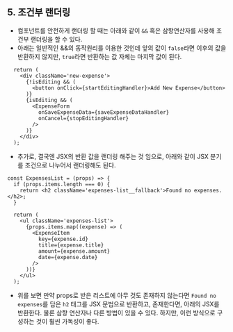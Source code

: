## 5. 조건부 랜더링

- 컴포넌트를 안전하게 랜더링 할 때는 아래와 같이 `&&` 혹은 삼항연산자를 사용해 조건부 랜더링을 할 수 있다.
- 아래는 일반적인 &&의 동작원리를 이용한 것인데 앞의 값이 `false`라면 이후의 값을 반환하지 않지만, `true`라면 반환하는 값 자체는 마지막 값이 된다.

```react
  return (
    <div className='new-expense'>
      {!isEditing && (
        <button onClick={startEditingHandler}>Add New Expense</button>
      )}
      {isEditing && (
        <ExpenseForm
          onSaveExpenseData={saveExpenseDataHandler}
          onCancel={stopEditingHandler}
        />
      )}
    </div>
  );
```



- 추가로, 결국엔 JSX의 반환 값을 랜더링 해주는 것 임으로, 아래와 같이 JSX 분기를 조건으로 나누어서 랜더링해도 된다.

```react
const ExpensesList = (props) => {
  if (props.items.length === 0) {
    return <h2 className='expenses-list__fallback'>Found no expenses.</h2>;
  }

  return (
    <ul className='expenses-list'>
      {props.items.map((expense) => (
        <ExpenseItem
          key={expense.id}
          title={expense.title}
          amount={expense.amount}
          date={expense.date}
        />
      ))}
    </ul>
  );
```

- 위를 보면 만약 props로 받은 리스트에 아무 것도 존재하지 않는다면 `Found no expenses`를 담은 `h2` 태그를 JSX 문법으로 반환하고, 존재한다면, 아래의 JSX를 반환한다. 물론 삼항 연산자나 다른 방법이 있을 수 있다. 하지만, 이런 방식으로 구성하는 것이 훨씬 가독성이 좋다.
